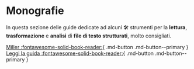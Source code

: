 # Monografie

In questa sezione delle guide dedicate ad alcuni :hammer_and_wrench: strumenti per la **lettura**, **trasformazione** e **analisi** di **file di testo strutturati**, molto consigliati.

[Miller :fontawesome-solid-book-reader:](miller/index.md){ .md-button .md-button--primary } [Leggi la guida :fontawesome-solid-book-reader:](https://ondata.github.io/guidaVisiData/){ .md-button .md-button--primary }
